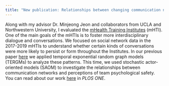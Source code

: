 ```yaml
---
title: "New publication: Relationships between changing communication networks and changing perceptions of psychological safety in a team science setting"
---
```


Along with my advisor Dr. Minjeong Jeon and collaborators from UCLA and Northwestern University, I evaluated the [mHealth Training Institutes](https://mhti.md2k.org/) (mHTI). One of the main goals of the mHTIs is to foster more interdisciplinary dialogue and conversations. 
We focused on social network data in the 2017-2019 mHTIs to understand whether 
certain kinds of conversations were more likely to persist or form throughout the Institutes. In our previous paper [here](https://doi.org/10.1017/cts.2021.859) we applied temporal exponential random graph models (TERGMs) to 
analyze these patterns. This time, we used stochastic actor-oriented models (SAOM) to investigate the relationships between communication networks and perceptions of team psychological safety. 
You can read about our work [here](https://doi.org/10.1371/journal.pone.0273899) in *PLOS ONE*. 


